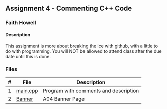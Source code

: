 
## Assignment 4 - Commenting C++ Code

### Faith Howell

#### Description

This assignment is more about breaking the ice with github, with a little to do with programming. You will NOT be allowed to attend class after the due date until this is done.

### Files

|   #   | File                             | Description                                |
| :---: | -------------------------------- | ------------------------------------------ |
|   1   | [main.cpp](mhttps://github.com/venetiaqueen/3013-Algorithms-howell/blob/master/assignments/AO4/main.cpp)             | Program with comments and description |
|   2   | [Banner](https://github.com/venetiaqueen/3013-Algorithms-howell/blob/master/assignments/AO4/Banner)             | A04 Banner Page|

